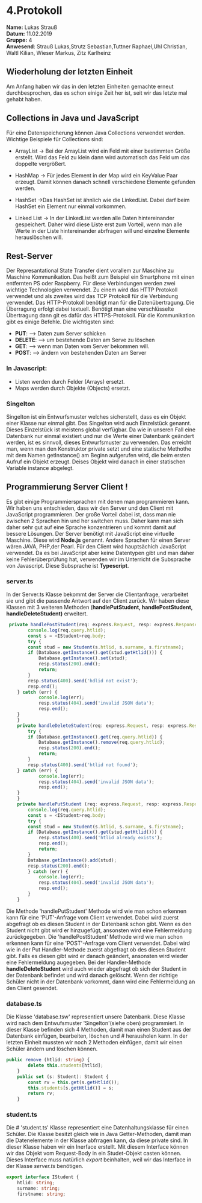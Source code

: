 # 4.Protokoll
**Name:** Lukas Strauß   
**Datum:** 11.02.2019    
**Gruppe:** 4  
**Anwesend**: Strauß Lukas,Strutz Sebastian,Tuttner Raphael,Uhl Christian, Waltl Kilian, Wieser Markus, Zitz Karlheinz  

## Wiederholung der letzten Einheit  

Am Anfang haben wir das in den letzten Einheiten gemachte erneut durchbesprochen, das es schon einige Zeit her ist, seit 
wir das letzte mal gehabt haben.

## Collections in Java und JavaScript  
Für eine Datenspeicherung können Java Collections verwendet werden. Wichtige Beispiele für Collections sind:  

* ArrayList     -> Bei der ArrayList wird ein Feld mit einer bestimmten Größe erstellt. Wird das Feld zu klein dann
                   wird automatisch das Feld um das doppelte vergrößert.  
                   
* HashMap       -> Für jedes Element in der Map wird ein KeyValue Paar erzeugt. Damit können danach schnell verschiedene
                   Elemente gefunden werden.  
                   
* HashSet       ->Das HashSet ist ähnlich wie die LinkedList. Dabei darf beim HashSet ein Element nur einmal vorkommen.  

* Linked List   -> In der LinkedList werden alle Daten hintereinander gespeichert. Daher wird diese Liste erst zum Vorteil, 
                   wenn man alle Werte in der Liste hintereinander abrfragen will und einzelne Elemente herauslöschen will.


## Rest-Server

Der Represantational State Transfer dient vorallem zur Maschine zu Maschine Kommunikation. Das heißt zum
Beispiel ein Smartphone mit einen entfernten PS oder Raspberry. Für diese Verbindungen werden zwei wichtige
Technologien verwendet. Zu einem wird das HTTP Protokoll verwendet und als zweites wird das TCP Protokoll für
die Verbindung verwendet. Das HTTP-Protokoll benötigt man für die Datenübertragung. Die Überragung erfolgt dabei
textuell. Benötigt man eine verschlüsselte Übertragung dann git es dafür das HTTPS-Protokoll. Für die Kommunikation
gibt es einige Befehle. Die wichtigsten sind:   

 
* **PUT**:     --> Daten zum Server schicken 
* **DELETE**:  --> um bestehende Daten am Serve zu löschen
* **GET**:     --> wenn man Daten vom Server bekommen will.  
* **POST**:    --> ändern von bestehenden Daten am Server 
 
### In Javascript:  
* Listen werden durch Felder (Arrays) ersetzt.
* Maps werden durch Objekte (Objects) ersetzt.  

###  Singelton

Singelton ist ein Entwurfsmuster welches sicherstellt, dass es ein Objekt einer Klasse nur einmal gibt.
Das Singelton wird auch Einzelstück genannt. Dieses Einzelstück ist meistens global verfügbar.
Da wie in unseren Fall eine Datenbank nur einmal existiert und nur die Werte einer Datenbank geändert werden,
ist es sinnvoll, dieses Entwurfsmuster zu verwenden. Das erreicht man, wenn man den Konstruktor private setzt
und eine statische Methothe mit dem Namen getInstance() am Beginn aufgerufen wird, die beim ersten Aufruf ein
Objekt erzeugt. Deises Objekt wird danach in einer statischen Variable instance abgelegt.


## Programmierung Server Client ! 

Es gibt einige Programmiersprachen mit denen man programmieren kann. Wir haben uns entschieden, dass wir den Server 
und den Client mit JavaScript programmieren. 
Der große Vorteil dabei ist, dass man nie zwischen 2 Sprachen hin und her switchen muss. Daher kann man sich daher
sehr gut auf eine Sprache konzentrieren und kommt damit auf bessere Lösungen. Der Server benötigt mit JavaScript 
eine virtuelle Maschine. Diese wird **Node.js** genannt. Andere Sprachen für einen Server wären JAVA, PHP,der Pearl. 
Für den Client wird hauptsächich JavaScript verwendet. Da es bei JavaScript aber keine Datentypen gibt und man daher 
keine Fehlerüberprüfung hat, verwenden wir im Unterricht die Subsprache von Javascript. Diese Subsprache ist **Typescript**.


  
### server.ts  

In der Server.ts Klasse bekommt der Server die Clientanfrage, verarbeitet sie
und gibt die passende Antwort auf den Client zurück. Wir haben diese Klassen mit 3 weiteren Methoden
(**handlePutStudent, handlePostStudent, handleDeleteStudent)** erweitert. 


```typescript
 private handlePostStudent(req: express.Request, resp: express.Response, next: express.NextFunction) {
        console.log(req.query.htlid);
        const s = <IStudent>req.body;
        try {
        const stud = new Student(s.htlid, s.surname, s.firstname);
        if (Database.getInstance().get(stud.getHtlid())) {
            Database.getInstance().set(stud);
            resp.status(200).end();
            return;
        }
        resp.status(400).send('hdlid not exist');
        resp.end();
    } catch (err) {
            console.log(err);
            resp.status(404).send('invalid JSON data');
            resp.end();
    }
    }
    private handleDeleteStudent(req: express.Request, resp: express.Response, next: express.NextFunction) {
        try {
        if (Database.getInstance().get(req.query.htlid)) {
            Database.getInstance().remove(req.query.htlid);
            resp.status(200).end();
            return;
        }
        resp.status(400).send('htlid not found');
    } catch (err) {
            console.log(err);
            resp.status(404).send('invalid JSON data');
            resp.end();
    }
    }
    private handlePutStudent (req: express.Request, resp: express.Response, next: express.NextFunction) {
        console.log(req.query.htlid);
        const s = <IStudent>req.body;
        try {
        const stud = new Student(s.htlid, s.surname, s.firstname);
        if (Database.getInstance().get(stud.getHtlid())) {
            resp.status(400).send('htlid already exists');
            resp.end();
            return;
        }
        Database.getInstance().add(stud);
        resp.status(200).end();
        } catch (err) {
            console.log(err);
            resp.status(404).send('invalid JSON data');
            resp.end();
        }
    }
```  
Die Methode 'handlePutStudent' Methode wird wie man schon erkennen kann für eine 'PUT'-Anfrage vom Client verwendet.
Dabei wird zuerst abgefragt ob es diesen Student in der Datenbank schon gibt. Wenn es den Student nicht gibt wird 
er hinzugefügt, ansonsten wird eine Fehlermeldung zurückgegeben. Die 'handlePostStudent' Methode wird wie man schon
erkennen kann für eine 'POST'-Anfrage vom Client verwendet. Dabei wird wie in der Put Handler-Methode zuerst 
abgefragt ob des diesen Student gibt. Falls es diesen gibt wird er danach geändert, ansonsten wird wieder eine
Fehlermeldung augegeben. Bei der Handler-Methode **handleDeleteStudent** wird auch wieder abgefragt ob sich der Student
in der Datenbank befindet und wird danach gelöscht. Wenn der richtige Schüler nicht in der Datenbank vorkommt, dann 
wird eine Fehlermeldung an den Client gesendet. 

### database.ts  
Die Klasse 'database.tsw' representiert unsere Datenbank. Diese Klasse wird nach dem Entwufsmuster 'Singelton'(siehe oben) programmiert.
In dieser Klasse befinden sich 4 Methoden, damit man einen Student aus der Datenbank einfügen, bearbeiten, löschen und #
herausholen kann.  In der letzten Einheit mussten wir noch 2 Methoden einfügen, damit wir einen Schüler ändern
und löschen können.  

```typescript
public remove (htlid: string) {
        delete this.students[htlid];
    }
    public set (s: Student): Student {
        const rv = this.get(s.getHtlid());
        this.students[s.getHtlid()] = s;
        return rv;
    }
```   

### student.ts  
Die # 'student.ts' Klasse representiert eine Datenhaltungsklasse für einen Schüler. Die Klasse besitzt gleich wie in Java Getter-Methoden, damit man die Datenelemente in der Klasse abfrragen kann, da diese private sind. In dieser Klasse haben wir ein Inerface erstellt. Mit diesem Interface können wir das Objekt vom Request-Body in ein Studet-Objekt casten können.  Dieses Interface muss natürlich *export* beinhalten, weil wir das Interface in der Klasse *server.ts* benötigen.  
```typescript
export interface IStudent {
    htlid: string;
    surname: string;
    firstname: string;
```   
